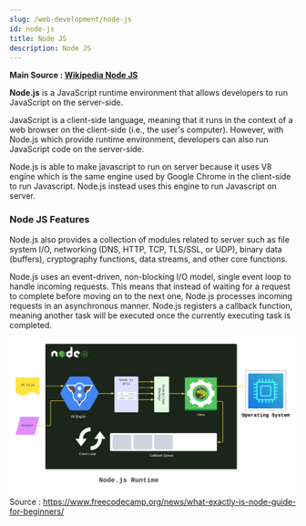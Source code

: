 ```yaml
---
slug: /web-development/node-js
id: node-js
title: Node JS
description: Node JS
---
```


**Main Source : [Wikipedia Node JS](https://en.wikipedia.org/wiki/Node.js)**

**Node.js** is a JavaScript runtime environment that allows developers to run JavaScript on the server-side.

JavaScript is a client-side language, meaning that it runs in the context of a web browser on the client-side (i.e., the user's computer). However, with Node.js which provide runtime environment, developers can also run JavaScript code on the server-side.

Node.js is able to make javascript to run on server because it uses V8 engine which is the same engine used by Google Chrome in the client-side to run Javascript. Node.js instead uses this engine to run Javascript on server.

### Node JS Features

Node.js also provides a collection of modules related to server such as file system I/O, networking (DNS, HTTP, TCP, TLS/SSL, or UDP), binary data (buffers), cryptography functions, data streams, and other core functions.

Node.js uses an event-driven, non-blocking I/O model, single event loop to handle incoming requests. This means that instead of waiting for a request to complete before moving on to the next one, Node.js processes incoming requests in an asynchronous manner. Node.js registers a callback function, meaning another task will be executed once the currently executing task is completed.

![Shows how Node JS provide space from JS file to be executed with the helps of event loop and callback queue](./node-js.png)  
Source : https://www.freecodecamp.org/news/what-exactly-is-node-guide-for-beginners/
